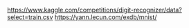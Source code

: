 https://www.kaggle.com/competitions/digit-recognizer/data?select=train.csv
https://yann.lecun.com/exdb/mnist/
